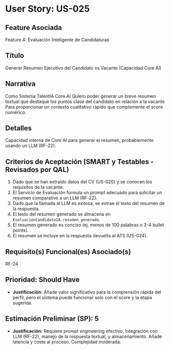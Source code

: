 # User Story: US-025

## Feature Asociada
Feature 4: Evaluación Inteligente de Candidaturas

## Título
Generar Resumen Ejecutivo del Candidato vs Vacante (Capacidad Core AI)

## Narrativa
Como Sistema TalentIA Core AI
Quiero poder generar un breve resumen textual que destaque los puntos clave del candidato en relación a la vacante
Para proporcionar un contexto cualitativo rápido que complemente el score numérico.

## Detalles
Capacidad interna de Core AI para generar el resumen, probablemente usando un LLM (RF-22).

## Criterios de Aceptación (SMART y Testables - Revisados por QAL)
1.  Dado que se han extraído datos del CV (US-020) y se conocen los requisitos de la vacante.
2.  El Servicio de Evaluación formula un prompt adecuado para solicitar un resumen comparativo a un LLM (RF-22).
3.  Dado que la llamada al LLM es exitosa, se extrae el texto del resumen de la respuesta.
4.  El texto del resumen generado se almacena en `EvaluacionCandidatoIA.resumen_generado`.
5.  El resumen generado es conciso (ej. menos de 100 palabras o 3-4 bullet points).
6.  El resumen se incluye en la respuesta devuelta al ATS (US-024).

## Requisito(s) Funcional(es) Asociado(s)
RF-24

## Prioridad: Should Have
* **Justificación:** Añade valor significativo para la comprensión rápida del perfil, pero el sistema puede funcionar solo con el score y la etapa sugerida.

## Estimación Preliminar (SP): 5
* **Justificación:** Requiere prompt engineering efectivo, integración con LLM (RF-22), manejo de la respuesta textual, y almacenamiento. Añade latencia y coste al proceso. Complejidad moderada.
